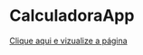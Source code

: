 # CalculadoraApp


<a href="https://brunokarbow.github.io/Parallax/">Clique aqui e vizualize a página<a/>
